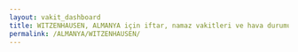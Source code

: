 ```yaml
---
layout: vakit_dashboard
title: WITZENHAUSEN, ALMANYA için iftar, namaz vakitleri ve hava durumu - ilçe/eyalet seç
permalink: /ALMANYA/WITZENHAUSEN/
---
```


<script type="text/javascript">
  var GLOBAL_COUNTRY = 'ALMANYA';
  var GLOBAL_CITY = 'WITZENHAUSEN';
  var GLOBAL_STATE = '';
  var lat = 72;
  var lon = 21;
</script>
